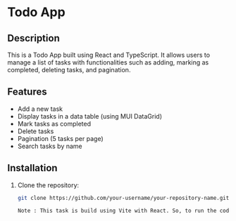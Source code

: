# Todo App

## Description
This is a Todo App built using React and TypeScript. It allows users to manage a list of tasks with functionalities such as adding, marking as completed, deleting tasks, and pagination.

## Features
- Add a new task
- Display tasks in a data table (using MUI DataGrid)
- Mark tasks as completed
- Delete tasks
- Pagination (5 tasks per page)
- Search tasks by name

## Installation
1. Clone the repository:
   ```sh
   git clone https://github.com/your-username/your-repository-name.git

   Note : This task is build using Vite with React. So, to run the code kindly type "npm run dev" on the console.
